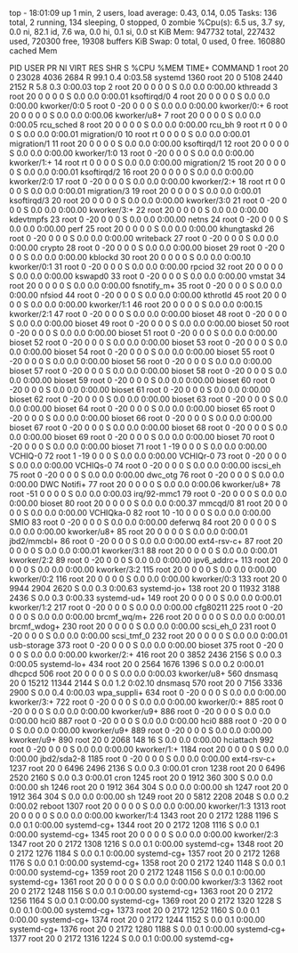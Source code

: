 top - 18:01:09 up 1 min,  2 users,  load average: 0.43, 0.14, 0.05
Tasks: 136 total,   2 running, 134 sleeping,   0 stopped,   0 zombie
%Cpu(s):  6.5 us,  3.7 sy,  0.0 ni, 82.1 id,  7.6 wa,  0.0 hi,  0.1 si,  0.0 st
KiB Mem:    947732 total,   227432 used,   720300 free,    19308 buffers
KiB Swap:        0 total,        0 used,        0 free.   160880 cached Mem

  PID USER      PR  NI    VIRT    RES    SHR S  %CPU %MEM     TIME+ COMMAND
    1 root      20   0   23028   4036   2684 R  99.1  0.4   0:03.58 systemd
 1360 root      20   0    5108   2440   2152 R   5.8  0.3   0:00.03 top
    2 root      20   0       0      0      0 S   0.0  0.0   0:00.00 kthreadd
    3 root      20   0       0      0      0 S   0.0  0.0   0:00.01 ksoftirqd/0
    4 root      20   0       0      0      0 S   0.0  0.0   0:00.00 kworker/0:0
    5 root       0 -20       0      0      0 S   0.0  0.0   0:00.00 kworker/0:+
    6 root      20   0       0      0      0 S   0.0  0.0   0:00.06 kworker/u8+
    7 root      20   0       0      0      0 S   0.0  0.0   0:00.05 rcu_sched
    8 root      20   0       0      0      0 S   0.0  0.0   0:00.00 rcu_bh
    9 root      rt   0       0      0      0 S   0.0  0.0   0:00.01 migration/0
   10 root      rt   0       0      0      0 S   0.0  0.0   0:00.01 migration/1
   11 root      20   0       0      0      0 S   0.0  0.0   0:00.00 ksoftirqd/1
   12 root      20   0       0      0      0 S   0.0  0.0   0:00.00 kworker/1:0
   13 root       0 -20       0      0      0 S   0.0  0.0   0:00.00 kworker/1:+
   14 root      rt   0       0      0      0 S   0.0  0.0   0:00.00 migration/2
   15 root      20   0       0      0      0 S   0.0  0.0   0:00.01 ksoftirqd/2
   16 root      20   0       0      0      0 S   0.0  0.0   0:00.00 kworker/2:0
   17 root       0 -20       0      0      0 S   0.0  0.0   0:00.00 kworker/2:+
   18 root      rt   0       0      0      0 S   0.0  0.0   0:00.01 migration/3
   19 root      20   0       0      0      0 S   0.0  0.0   0:00.01 ksoftirqd/3
   20 root      20   0       0      0      0 S   0.0  0.0   0:00.00 kworker/3:0
   21 root       0 -20       0      0      0 S   0.0  0.0   0:00.00 kworker/3:+
   22 root      20   0       0      0      0 S   0.0  0.0   0:00.00 kdevtmpfs
   23 root       0 -20       0      0      0 S   0.0  0.0   0:00.00 netns
   24 root       0 -20       0      0      0 S   0.0  0.0   0:00.00 perf
   25 root      20   0       0      0      0 S   0.0  0.0   0:00.00 khungtaskd
   26 root       0 -20       0      0      0 S   0.0  0.0   0:00.00 writeback
   27 root       0 -20       0      0      0 S   0.0  0.0   0:00.00 crypto
   28 root       0 -20       0      0      0 S   0.0  0.0   0:00.00 bioset
   29 root       0 -20       0      0      0 S   0.0  0.0   0:00.00 kblockd
   30 root      20   0       0      0      0 S   0.0  0.0   0:00.10 kworker/0:1
   31 root       0 -20       0      0      0 S   0.0  0.0   0:00.00 rpciod
   32 root      20   0       0      0      0 S   0.0  0.0   0:00.00 kswapd0
   33 root       0 -20       0      0      0 S   0.0  0.0   0:00.00 vmstat
   34 root      20   0       0      0      0 S   0.0  0.0   0:00.00 fsnotify_m+
   35 root       0 -20       0      0      0 S   0.0  0.0   0:00.00 nfsiod
   44 root       0 -20       0      0      0 S   0.0  0.0   0:00.00 kthrotld
   45 root      20   0       0      0      0 S   0.0  0.0   0:00.00 kworker/1:1
   46 root      20   0       0      0      0 S   0.0  0.0   0:00.15 kworker/2:1
   47 root       0 -20       0      0      0 S   0.0  0.0   0:00.00 bioset
   48 root       0 -20       0      0      0 S   0.0  0.0   0:00.00 bioset
   49 root       0 -20       0      0      0 S   0.0  0.0   0:00.00 bioset
   50 root       0 -20       0      0      0 S   0.0  0.0   0:00.00 bioset
   51 root       0 -20       0      0      0 S   0.0  0.0   0:00.00 bioset
   52 root       0 -20       0      0      0 S   0.0  0.0   0:00.00 bioset
   53 root       0 -20       0      0      0 S   0.0  0.0   0:00.00 bioset
   54 root       0 -20       0      0      0 S   0.0  0.0   0:00.00 bioset
   55 root       0 -20       0      0      0 S   0.0  0.0   0:00.00 bioset
   56 root       0 -20       0      0      0 S   0.0  0.0   0:00.00 bioset
   57 root       0 -20       0      0      0 S   0.0  0.0   0:00.00 bioset
   58 root       0 -20       0      0      0 S   0.0  0.0   0:00.00 bioset
   59 root       0 -20       0      0      0 S   0.0  0.0   0:00.00 bioset
   60 root       0 -20       0      0      0 S   0.0  0.0   0:00.00 bioset
   61 root       0 -20       0      0      0 S   0.0  0.0   0:00.00 bioset
   62 root       0 -20       0      0      0 S   0.0  0.0   0:00.00 bioset
   63 root       0 -20       0      0      0 S   0.0  0.0   0:00.00 bioset
   64 root       0 -20       0      0      0 S   0.0  0.0   0:00.00 bioset
   65 root       0 -20       0      0      0 S   0.0  0.0   0:00.00 bioset
   66 root       0 -20       0      0      0 S   0.0  0.0   0:00.00 bioset
   67 root       0 -20       0      0      0 S   0.0  0.0   0:00.00 bioset
   68 root       0 -20       0      0      0 S   0.0  0.0   0:00.00 bioset
   69 root       0 -20       0      0      0 S   0.0  0.0   0:00.00 bioset
   70 root       0 -20       0      0      0 S   0.0  0.0   0:00.00 bioset
   71 root       1 -19       0      0      0 S   0.0  0.0   0:00.00 VCHIQ-0
   72 root       1 -19       0      0      0 S   0.0  0.0   0:00.00 VCHIQr-0
   73 root       0 -20       0      0      0 S   0.0  0.0   0:00.00 VCHIQs-0
   74 root       0 -20       0      0      0 S   0.0  0.0   0:00.00 iscsi_eh
   75 root       0 -20       0      0      0 S   0.0  0.0   0:00.00 dwc_otg
   76 root       0 -20       0      0      0 S   0.0  0.0   0:00.00 DWC Notifi+
   77 root      20   0       0      0      0 S   0.0  0.0   0:00.06 kworker/u8+
   78 root     -51   0       0      0      0 S   0.0  0.0   0:00.03 irq/92-mmc1
   79 root       0 -20       0      0      0 S   0.0  0.0   0:00.00 bioset
   80 root      20   0       0      0      0 S   0.0  0.0   0:00.37 mmcqd/0
   81 root      20   0       0      0      0 S   0.0  0.0   0:00.00 VCHIQka-0
   82 root      10 -10       0      0      0 S   0.0  0.0   0:00.00 SMIO
   83 root       0 -20       0      0      0 S   0.0  0.0   0:00.00 deferwq
   84 root      20   0       0      0      0 S   0.0  0.0   0:00.00 kworker/u8+
   85 root      20   0       0      0      0 S   0.0  0.0   0:00.01 jbd2/mmcbl+
   86 root       0 -20       0      0      0 S   0.0  0.0   0:00.00 ext4-rsv-c+
   87 root      20   0       0      0      0 S   0.0  0.0   0:00.01 kworker/3:1
   88 root      20   0       0      0      0 S   0.0  0.0   0:00.01 kworker/2:2
   89 root       0 -20       0      0      0 S   0.0  0.0   0:00.00 ipv6_addrc+
  113 root      20   0       0      0      0 S   0.0  0.0   0:00.00 kworker/3:2
  115 root      20   0       0      0      0 S   0.0  0.0   0:00.00 kworker/0:2
  116 root      20   0       0      0      0 S   0.0  0.0   0:00.00 kworker/0:3
  133 root      20   0    9944   2904   2620 S   0.0  0.3   0:00.63 systemd-jo+
  138 root      20   0   11932   3188   2436 S   0.0  0.3   0:00.33 systemd-ud+
  149 root      20   0       0      0      0 S   0.0  0.0   0:00.01 kworker/1:2
  217 root       0 -20       0      0      0 S   0.0  0.0   0:00.00 cfg80211
  225 root       0 -20       0      0      0 S   0.0  0.0   0:00.00 brcmf_wq/m+
  226 root      20   0       0      0      0 S   0.0  0.0   0:00.01 brcmf_wdog+
  230 root      20   0       0      0      0 S   0.0  0.0   0:00.00 scsi_eh_0
  231 root       0 -20       0      0      0 S   0.0  0.0   0:00.00 scsi_tmf_0
  232 root      20   0       0      0      0 S   0.0  0.0   0:00.01 usb-storage
  373 root       0 -20       0      0      0 S   0.0  0.0   0:00.00 bioset
  375 root       0 -20       0      0      0 S   0.0  0.0   0:00.00 kworker/2:+
  416 root      20   0    3852   2436   2156 S   0.0  0.3   0:00.05 systemd-lo+
  434 root      20   0    2564   1676   1396 S   0.0  0.2   0:00.01 dhcpcd
  506 root      20   0       0      0      0 S   0.0  0.0   0:00.03 kworker/u8+
  560 dnsmasq   20   0   15212  11344   2144 S   0.0  1.2   0:02.10 dnsmasq
  570 root      20   0    7156   3336   2900 S   0.0  0.4   0:00.03 wpa_suppli+
  634 root       0 -20       0      0      0 S   0.0  0.0   0:00.00 kworker/3:+
  722 root       0 -20       0      0      0 S   0.0  0.0   0:00.00 kworker/0:+
  885 root       0 -20       0      0      0 S   0.0  0.0   0:00.00 kworker/u9+
  886 root       0 -20       0      0      0 S   0.0  0.0   0:00.00 hci0
  887 root       0 -20       0      0      0 S   0.0  0.0   0:00.00 hci0
  888 root       0 -20       0      0      0 S   0.0  0.0   0:00.00 kworker/u9+
  889 root       0 -20       0      0      0 S   0.0  0.0   0:00.00 kworker/u9+
  890 root      20   0    2068    148     16 S   0.0  0.0   0:00.00 hciattach
  992 root       0 -20       0      0      0 S   0.0  0.0   0:00.00 kworker/1:+
 1184 root      20   0       0      0      0 S   0.0  0.0   0:00.00 jbd2/sda2-8
 1185 root       0 -20       0      0      0 S   0.0  0.0   0:00.00 ext4-rsv-c+
 1237 root      20   0    6496   2496   2136 S   0.0  0.3   0:00.01 cron
 1238 root      20   0    6496   2520   2160 S   0.0  0.3   0:00.01 cron
 1245 root      20   0    1912    360    300 S   0.0  0.0   0:00.00 sh
 1246 root      20   0    1912    364    304 S   0.0  0.0   0:00.00 sh
 1247 root      20   0    1912    364    304 S   0.0  0.0   0:00.00 sh
 1249 root      20   0    5812   2208   2048 S   0.0  0.2   0:00.02 reboot
 1307 root      20   0       0      0      0 S   0.0  0.0   0:00.00 kworker/1:3
 1313 root      20   0       0      0      0 S   0.0  0.0   0:00.00 kworker/1:4
 1343 root      20   0    2172   1288   1196 S   0.0  0.1   0:00.00 systemd-cg+
 1344 root      20   0    2172   1208   1116 S   0.0  0.1   0:00.00 systemd-cg+
 1345 root      20   0       0      0      0 S   0.0  0.0   0:00.00 kworker/2:3
 1347 root      20   0    2172   1308   1216 S   0.0  0.1   0:00.00 systemd-cg+
 1348 root      20   0    2172   1276   1184 S   0.0  0.1   0:00.00 systemd-cg+
 1357 root      20   0    2172   1268   1176 S   0.0  0.1   0:00.00 systemd-cg+
 1358 root      20   0    2172   1240   1148 S   0.0  0.1   0:00.00 systemd-cg+
 1359 root      20   0    2172   1248   1156 S   0.0  0.1   0:00.00 systemd-cg+
 1361 root      20   0       0      0      0 S   0.0  0.0   0:00.00 kworker/3:3
 1362 root      20   0    2172   1248   1156 S   0.0  0.1   0:00.00 systemd-cg+
 1363 root      20   0    2172   1256   1164 S   0.0  0.1   0:00.00 systemd-cg+
 1369 root      20   0    2172   1320   1228 S   0.0  0.1   0:00.00 systemd-cg+
 1373 root      20   0    2172   1252   1160 S   0.0  0.1   0:00.00 systemd-cg+
 1374 root      20   0    2172   1244   1152 S   0.0  0.1   0:00.00 systemd-cg+
 1376 root      20   0    2172   1280   1188 S   0.0  0.1   0:00.00 systemd-cg+
 1377 root      20   0    2172   1316   1224 S   0.0  0.1   0:00.00 systemd-cg+

